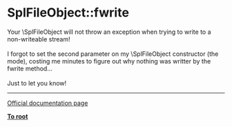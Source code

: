 # SplFileObject::fwrite



Your \SplFileObject will not throw an exception when trying to write to a non-writeable stream!<br><br>I forgot to set the second parameter on my \SplFileObject constructor (the mode), costing me minutes to figure out why nothing was writter by the fwrite method...<br><br>Just to let you know!  

---

[Official documentation page](https://www.php.net/manual/en/splfileobject.fwrite.php)

**[To root](/README.md)**